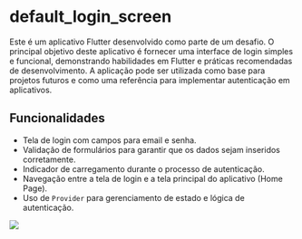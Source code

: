 # default_login_screen

Este é um aplicativo Flutter desenvolvido como parte de um desafio. O principal objetivo deste aplicativo é fornecer uma interface de login simples e funcional, demonstrando habilidades em Flutter e práticas recomendadas de desenvolvimento. A aplicação pode ser utilizada como base para projetos futuros e como uma referência para implementar autenticação em aplicativos.

## Funcionalidades

- Tela de login com campos para email e senha.
- Validação de formulários para garantir que os dados sejam inseridos corretamente.
- Indicador de carregamento durante o processo de autenticação.
- Navegação entre a tela de login e a tela principal do aplicativo (Home Page).
- Uso de `Provider` para gerenciamento de estado e lógica de autenticação.

![](https://media.discordapp.net/attachments/761348737553006622/1293019866663489586/screenshot.png?ex=6705da17&is=67048897&hm=f3954023083ab2a27fffe7a2786d13cc88b4e185a1c2f60fd7cdb20330f86724&=&format=webp&quality=lossless&width=304&height=676)
